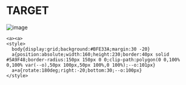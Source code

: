 # TARGET

![image](https://github.com/user-attachments/assets/fce433de-9e5e-4f95-a8aa-40e53f84d06a)

```
<a><a>
<style>
  body{display:grid;background:#BFE33A;margin:30 -20}
  a{position:absolute;width:160;height:230;border:40px solid #5A9F48;border-radius:150px 150px 0 0;clip-path:polygon(0 0,100% 0,100% var(--o),50px 100px,50px 100%,0 100%);--o:101px}
  a+a{rotate:180deg;right:-20;bottom:30;--o:100px}
</style>
```
